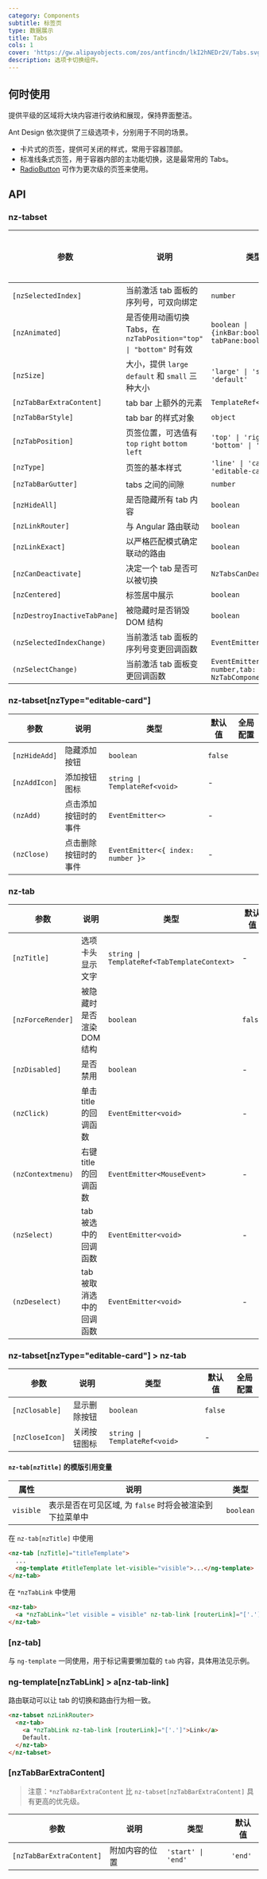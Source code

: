 ```yaml
---
category: Components
subtitle: 标签页
type: 数据展示
title: Tabs
cols: 1
cover: 'https://gw.alipayobjects.com/zos/antfincdn/lkI2hNEDr2V/Tabs.svg'
description: 选项卡切换组件。
---
```



## 何时使用

提供平级的区域将大块内容进行收纳和展现，保持界面整洁。

Ant Design 依次提供了三级选项卡，分别用于不同的场景。

- 卡片式的页签，提供可关闭的样式，常用于容器顶部。
- 标准线条式页签，用于容器内部的主功能切换，这是最常用的 Tabs。
- [RadioButton](/components/radio/zh/#components-radio-demo-radiobutton) 可作为更次级的页签来使用。


## API

### nz-tabset

| 参数                         | 说明                                                               | 类型                                                | 默认值                                | 全局配置 |
| ---------------------------- | ------------------------------------------------------------------ | --------------------------------------------------- | ------------------------------------- | -------- |
| `[nzSelectedIndex]`          | 当前激活 tab 面板的 序列号，可双向绑定                             | `number`                                            | -                                     |
| `[nzAnimated]`               | 是否使用动画切换 Tabs，在 `nzTabPosition="top" \| "bottom"` 时有效 | `boolean \| {inkBar:boolean, tabPane:boolean}`      | `true`, 当 `type="card"` 时为 `false` | ✅        |
| `[nzSize]`                   | 大小，提供 `large` `default` 和 `small` 三种大小                   | `'large' \| 'small' \| 'default'`                   | `'default'`                           | ✅        |
| `[nzTabBarExtraContent]`     | tab bar 上额外的元素                                               | `TemplateRef<void>`                                 | -                                     |
| `[nzTabBarStyle]`            | tab bar 的样式对象                                                 | `object`                                            | -                                     |
| `[nzTabPosition]`            | 页签位置，可选值有 `top` `right` `bottom` `left`                   | `'top' \| 'right' \| 'bottom' \| 'left'`            | `'top'`                               |          |
| `[nzType]`                   | 页签的基本样式                                                     | `'line' \| 'card' \| 'editable-card'`               | `'line'`                              | ✅        |
| `[nzTabBarGutter]`           | tabs 之间的间隙                                                    | `number`                                            | -                                     | ✅        |
| `[nzHideAll]`                | 是否隐藏所有 tab 内容                                              | `boolean`                                           | `false`                               |
| `[nzLinkRouter]`             | 与 Angular 路由联动                                                | `boolean`                                           | `false`                               |          |
| `[nzLinkExact]`              | 以严格匹配模式确定联动的路由                                       | `boolean`                                           | `true`                                |
| `[nzCanDeactivate]`          | 决定一个 tab 是否可以被切换                                        | `NzTabsCanDeactivateFn`                             | -                                     |
| `[nzCentered]`               | 标签居中展示                                                       | `boolean`                                           | `false`                               |
| `[nzDestroyInactiveTabPane]` | 被隐藏时是否销毁 DOM 结构                                          | `boolean`                                           | `false`                               |
| `(nzSelectedIndexChange)`    | 当前激活 tab 面板的 序列号变更回调函数                             | `EventEmitter<number>`                              | -                                     |
| `(nzSelectChange)`           | 当前激活 tab 面板变更回调函数                                      | `EventEmitter<{index: number,tab: NzTabComponent}>` | -                                     |

### nz-tabset[nzType="editable-card"]

| 参数          | 说明                 | 类型                              | 默认值  | 全局配置 |
| ------------- | -------------------- | --------------------------------- | ------- | -------- |
| `[nzHideAdd]` | 隐藏添加按钮         | `boolean`                         | `false` |
| `[nzAddIcon]` | 添加按钮图标         | `string \| TemplateRef<void>`     | -       |
| `(nzAdd)`     | 点击添加按钮时的事件 | `EventEmitter<>`                  | -       |
| `(nzClose)`   | 点击删除按钮时的事件 | `EventEmitter<{ index: number }>` | -       |

### nz-tab

| 参数              | 说明                      | 类型                                        | 默认值  |
| ----------------- | ------------------------- | ------------------------------------------- | ------- |
| `[nzTitle]`       | 选项卡头显示文字          | `string \| TemplateRef<TabTemplateContext>` | -       |
| `[nzForceRender]` | 被隐藏时是否渲染 DOM 结构 | `boolean`                                   | `false` |
| `[nzDisabled]`    | 是否禁用                  | `boolean`                                   | -       |
| `(nzClick)`       | 单击 title 的回调函数     | `EventEmitter<void>`                        | -       |
| `(nzContextmenu)` | 右键 title 的回调函数     | `EventEmitter<MouseEvent>`                  | -       |
| `(nzSelect)`      | tab 被选中的回调函数      | `EventEmitter<void>`                        | -       |
| `(nzDeselect)`    | tab 被取消选中的回调函数  | `EventEmitter<void>`                        | -       |

### nz-tabset[nzType="editable-card"] > nz-tab

| 参数            | 说明         | 类型                          | 默认值  | 全局配置 |
| --------------- | ------------ | ----------------------------- | ------- | -------- |
| `[nzClosable]`  | 显示删除按钮 | `boolean`                     | `false` |
| `[nzCloseIcon]` | 关闭按钮图标 | `string \| TemplateRef<void>` | -       |

#### `nz-tab[nzTitle]` 的模版引用变量

| 属性      | 说明                                                    | 类型      |
| --------- | ------------------------------------------------------- | --------- |
| `visible` | 表示是否在可见区域, 为 `false` 时将会被渲染到下拉菜单中 | `boolean` |

在 `nz-tab[nzTitle]` 中使用

```html
<nz-tab [nzTitle]="titleTemplate">
  ...
  <ng-template #titleTemplate let-visible="visible">...</ng-template>
</nz-tab>
```

在 `*nzTabLink` 中使用

```html
<nz-tab>
  <a *nzTabLink="let visible = visible" nz-tab-link [routerLink]="['.']">...</a>
</nz-tab>
```

### [nz-tab]

与 `ng-template` 一同使用，用于标记需要懒加载的 `tab` 内容，具体用法见示例。

### ng-template[nzTabLink] > a[nz-tab-link]

路由联动可以让 tab 的切换和路由行为相一致。

```html
<nz-tabset nzLinkRouter>
  <nz-tab>
    <a *nzTabLink nz-tab-link [routerLink]="['.']">Link</a>
    Default.
  </nz-tab>
</nz-tabset>
```

### [nzTabBarExtraContent]

> 注意：`*nzTabBarExtraContent` 比 `nz-tabset[nzTabBarExtraContent]` 具有更高的优先级。

| 参数                     | 说明           | 类型               | 默认值  |
| ------------------------ | -------------- | ------------------ | ------- |
| `[nzTabBarExtraContent]` | 附加内容的位置 | `'start' \| 'end'` | `'end'` |
